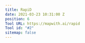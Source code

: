 ```yaml
---
title: RapiD
date: 2021-03-23 10:31:00 Z
position: 6
Tool URL: https://mapwith.ai/rapid
Tool id: "#2"
sitemap: false
---
```


